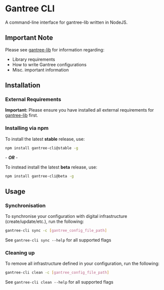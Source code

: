 # Gantree CLI

A command-line interface for gantree-lib written in NodeJS.

## Important Note

Please see [gantree-lib](https://github.com/flex-dapps/gantree-lib-nodejs) for information regarding:

- Library requirements
- How to write Gantree configurations
- Misc. important information

## Installation

### External Requirements

**Important:** Please ensure you have installed all external requirements for [gantree-lib](https://github.com/flex-dapps/gantree-lib-nodejs) first.

### Installing via npm

To install the latest **stable** release, use:

```bash
npm install gantree-cli@stable -g
```

\- ***OR*** -

To instead install the latest **beta** release, use:

```bash
npm install gantree-cli@beta -g
```

## Usage

### Synchronisation

To synchronise your configuration with digital infrastructure (create/update/etc.), run the following:

```bash
gantree-cli sync -c [gantree_config_file_path]
```

See `gantree-cli sync --help` for all supported flags

### Cleaning up

To remove all infrastructure defined in your configuration, run the following:

```bash
gantree-cli clean -c [gantree_config_file_path]
```

See `gantree-cli clean --help` for all supported flags

<!-- TODO: Add information on CLI supported environment variables -->
